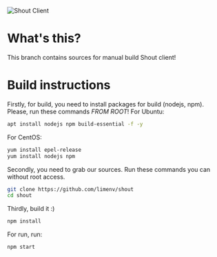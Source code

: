 ![Shout Client](http://i.imgur.com/baQjLOql.png)
# What's this?

This branch contains sources for manual build Shout client!

# Build instructions
Firstly, for build, you need to install packages for build (nodejs, npm). Please, run these commands *FROM ROOT*!
For Ubuntu:
```bash
apt install nodejs npm build-essential -f -y
```
For CentOS:
```bash
yum install epel-release
yum install nodejs npm
```

Secondly, you need to grab our sources. Run these commands you can without root access.
```bash
git clone https://github.com/limenv/shout
cd shout
```
Thirdly, build it :)
```bash
npm install 
```
For run, run:

```bash
npm start
```



